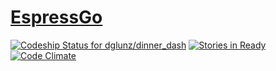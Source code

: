 # [EspressGo](http://espressgo.herokuapp.com/)

[![Codeship Status for dglunz/dinner_dash](https://codeship.com/projects/29d38850-50b1-0132-7beb-5a2e61fe1d89/status?branch=master)](https://codeship.com/projects/48121)
[![Stories in Ready](https://badge.waffle.io/dglunz/dinner_dash.png?label=ready&title=Ready)](http://waffle.io/dglunz/dinner_dash)
[![Code Climate](https://codeclimate.com/github/dglunz/dinner_dash/badges/gpa.svg)](https://codeclimate.com/github/dglunz/dinner_dash)
